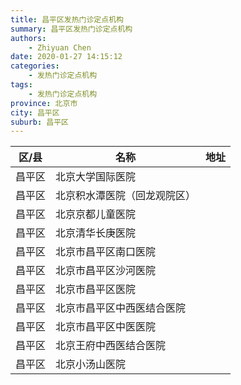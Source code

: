 ```yaml
---
title: 昌平区发热门诊定点机构
summary: 昌平区发热门诊定点机构
authors: 
    - Zhiyuan Chen
date: 2020-01-27 14:15:12
categories: 
    - 发热门诊定点机构
tags: 
    - 发热门诊定点机构
province: 北京市
city: 昌平区
suburb: 昌平区
---
```


|  区/县  |  名称  |  地址  |
|------|-------|------|
|  昌平区  |  北京大学国际医院  |    
|  昌平区  |  北京积水潭医院（回龙观院区）  |    
|  昌平区  |  北京京都儿童医院  |    
|  昌平区  |  北京清华长庚医院  |    
|  昌平区  |  北京市昌平区南口医院  |    
|  昌平区  |  北京市昌平区沙河医院  |    
|  昌平区  |  北京市昌平区医院  |    
|  昌平区  |  北京市昌平区中西医结合医院  |    
|  昌平区  |  北京市昌平区中医医院  |    
|  昌平区  |  北京王府中西医结合医院  |    
|  昌平区  |  北京小汤山医院  |    

